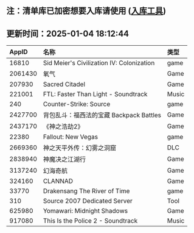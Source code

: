 ## 注：清单库已加密想要入库请使用 ([入库工具](https://github.com/BlankTMing/ManifestAutoUpdate/releases))

## 更新时间：2025-01-04 18:12:44
| AppID | 名称 | 类型  |
| :-------------------- | :----------------------------- | :----------- |
| 16810 | Sid Meier's Civilization IV: Colonization| game |
| 2061430 | 氧气| Game |
| 207930 | Sacred Citadel| Game |
| 221001 | FTL: Faster Than Light - Soundtrack| Music |
| 240 | Counter-Strike: Source| game |
| 2427700 | 背包乱斗：福西法的宝藏 Backpack Battles| Game |
| 2437170 | 《神之浩劫2》| Game |
| 22380 | Fallout: New Vegas| game |
| 2669360 | 神之天平外传：幻雾之洞窟| DLC |
| 2838940 | 神魔决之江湖行| Game |
| 3137240 | 幻海奇航| Game |
| 324160 | CLANNAD| Game |
| 33770 | Drakensang The River of Time| game |
| 310 | Source 2007 Dedicated Server| Tool |
| 625980 | Yomawari: Midnight Shadows| Game |
| 917080 | This Is the Police 2 - Soundtrack| Music |
